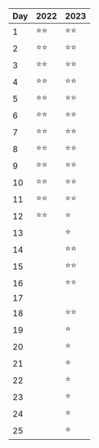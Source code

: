 | Day  | 2022 | 2023 |
| --- | ---- | ---- |
| 1      |⭐⭐|⭐⭐|
| 2      |⭐⭐|⭐⭐|
| 3      |⭐⭐|⭐⭐|
| 4      |⭐⭐|⭐⭐|
| 5      |⭐⭐|⭐⭐|
| 6      |⭐⭐|⭐⭐|
| 7      |⭐⭐|⭐⭐|
| 8      |⭐⭐|⭐⭐|
| 9      |⭐⭐|⭐⭐|
| 10     |⭐⭐|⭐⭐|
| 11     |⭐⭐|⭐⭐|
| 12     |⭐⭐|⭐  |
| 13     |     |⭐  |
| 14     |     |⭐⭐|
| 15     |     |⭐⭐|
| 16     |     |⭐⭐|
| 17     |     |    |
| 18     |     |⭐⭐|
| 19     |     |⭐  |
| 20     |     |⭐  |
| 21     |     |⭐  |
| 22     |     |⭐  |
| 23     |     |⭐  |
| 24     |     |⭐  |
| 25     |     |⭐  |

